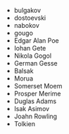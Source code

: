 * bulgakov
* dostoevski
* nabokov
* gougo
* Edgar Alan Poe
* Iohan Gete
* Nikola Gogol
* German Gesse
* Balsak
* Morua
* Somerset Moem
* Prosper Merime
* Duglas Adams
* Isak Asimov
* Joahn Rowling
* Tolkien
